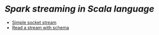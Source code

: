 # _Spark streaming in Scala language_

* [Simple socket stream](./SocketStream.scala)
* [Read a stream with schema](./SchemaReadStream.scala)